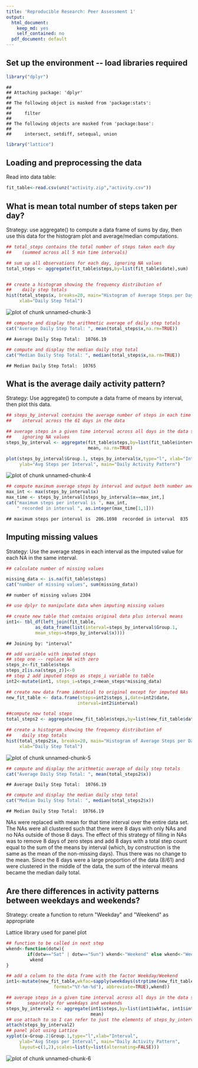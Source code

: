 ```yaml
---
title: 'Reproducible Research: Peer Assessment 1'
output:
  html_document:
    keep_md: yes
    self_contained: no
  pdf_document: default
---
```

## Set up the environment -- load libraries required


```r
library("dplyr")
```

```
## 
## Attaching package: 'dplyr'
## 
## The following object is masked from 'package:stats':
## 
##     filter
## 
## The following objects are masked from 'package:base':
## 
##     intersect, setdiff, setequal, union
```

```r
library("lattice")
```

## Loading and preprocessing the data

Read into data table:


```r
fit_table<-read.csv(unz("activity.zip","activity.csv"))
```

## What is mean total number of steps taken per day?
Strategy: use aggregate() to compute a data frame of sums by day, then use this data for the histogram plot and average/median computations.


```r
## total_steps contains the total number of steps taken each day 
##    (summed across all 5 min time intervals)

## sum up all observations for each day, ignoring NA values
total_steps <- aggregate(fit_table$steps,by=list(fit_table$date),sum)


## create a histogram showing the frequency distribution of 
##    daily step totals
hist(total_steps$x, breaks=20, main="Histogram of Average Steps per Day",
     xlab="Daily Step Total")
```

![plot of chunk unnamed-chunk-3](figure/unnamed-chunk-3-1.png) 

```r
## compute and display the arithmetic average of daily step totals
cat("Average Daily Step Total: ", mean(total_steps$x,na.rm=TRUE))
```

```
## Average Daily Step Total:  10766.19
```

```r
## compute and display the median daily step total
cat("Median Daily Step Total: ", median(total_steps$x,na.rm=TRUE))
```

```
## Median Daily Step Total:  10765
```

## What is the average daily activity pattern?
Strategy: Use aggregate() to compute a data frame of means by interval, then plot this data.


```r
## steps_by_interval contains the average number of steps in each time 
##    interval across the 61 days in the data

## average steps in a given time interval across all days in the data set, 
##    ignoring NA values
steps_by_interval <- aggregate(fit_table$steps,by=list(fit_table$interval), 
                               mean, na.rm=TRUE)

plot(steps_by_interval$Group.1, steps_by_interval$x,type="l", xlab="Interval",
     ylab="Avg Steps per Interval", main="Daily Activity Pattern")
```

![plot of chunk unnamed-chunk-4](figure/unnamed-chunk-4-1.png) 

```r
## compute maximum average steps by interval and output both number and interval
max_int <- max(steps_by_interval$x)
max_time <- steps_by_interval[steps_by_interval$x==max_int,]
cat("maximum steps per interval is ", max_int, 
    " recorded in interval ", as.integer(max_time[1,1]))
```

```
## maximum steps per interval is  206.1698  recorded in interval  835
```

## Imputing missing values
Strategy: Use the average steps in each interval as the imputed value for each NA in the same interval.


```r
## calculate number of missing values

missing_data <- is.na(fit_table$steps)
cat("number of missing values", sum(missing_data))
```

```
## number of missing values 2304
```

```r
## use dplyr to manipulate data when imputing missing values

## create new table that contains original data plus interval means
int1<- tbl_df(left_join(fit_table,
           as_data_frame(list(interval=steps_by_interval$Group.1, 
           mean_steps=steps_by_interval$x))))
```

```
## Joining by: "interval"
```

```r
## add variable with imputed steps
## step one -- replace NA with zero
steps_z<-fit_table$steps
steps_z[is.na(steps_z)]<-0
## step 2 add imputed steps as steps_i variable to table
int2<-mutate(int1, steps_i=steps_z+mean_steps*missing_data)

## create new data frame identical to original except for imputed NAs
new_fit_table <- data.frame(steps=int2$steps_i,date=int2$date,
                           interval=int2$interval)

##compute new total steps
total_steps2 <- aggregate(new_fit_table$steps,by=list(new_fit_table$date),sum)

## create a histogram showing the frequency distribution of 
##    daily step totals
hist(total_steps2$x, breaks=20, main="Histogram of Average Steps per Day",
     xlab="Daily Step Total")
```

![plot of chunk unnamed-chunk-5](figure/unnamed-chunk-5-1.png) 

```r
## compute and display the arithmetic average of daily step totals
cat("Average Daily Step Total: ", mean(total_steps2$x))
```

```
## Average Daily Step Total:  10766.19
```

```r
## compute and display the median daily step total
cat("Median Daily Step Total: ", median(total_steps2$x))
```

```
## Median Daily Step Total:  10766.19
```

NAs were replaced with mean for that time interval over the entire data set. The NAs were all clustered such that there were 8 days with only NAs and no NAs outside of those 8 days.  The effect of this strategy of filling in NAs was to remove 8 days of zero steps and add 8 days with a total step count equal to the sum of the means by interval (which, by construction is the same as the mean of the non-missing days). Thus there was no change to the mean.  Since the 8 days were a large proportion of the data (8/61) and were clustered in the middle of the data, the sum of the interval means became the median daily total.

## Are there differences in activity patterns between weekdays and weekends?
Strategy: create a function to return "Weekday" and "Weekend" as appropriate

Lattice library used for panel plot


```r
## function to be called in next step
wkend<-function(dotw){
        if(dotw=="Sat" | dotw=="Sun") wkend<-"Weekend" else wkend<-"Weekday"
         wkend
}

## add a column to the data frame with the factor Weekday/Weekend
int1<-mutate(new_fit_table,wkfac=sapply(weekdays(strptime(new_fit_table$date,
                  format="%Y-%m-%d"), abbreviate=TRUE),wkend))

## average steps in a given time interval across all days in the data set, 
##      separately for weekdays and weekends 
steps_by_interval2 <- aggregate(int1$steps,by=list(int1$wkfac, int1$interval), 
                                mean)
## use attach to so I can refer to just the elements of steps_by_interval2
attach(steps_by_interval2)
## panel plot using Lattice
xyplot(x~Group.2|Group.1,type="l",xlab="Interval",
     ylab="Avg Steps per Interval", main="Daily Activity Pattern", 
     layout=c(1,2),scales=list(y=list(alternating=FALSE)))
```

![plot of chunk unnamed-chunk-6](figure/unnamed-chunk-6-1.png) 

